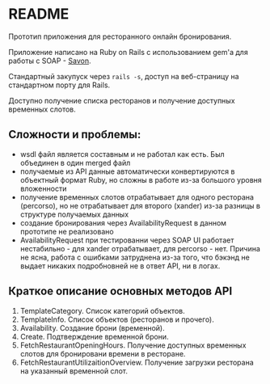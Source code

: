 # README

Прототип приложения для ресторанного онлайн бронирования.

Приложение написано на Ruby on Rails с использованием gem'a для работы с SOAP - [Savon](https://www.savonrb.com/).

Стандартный закупуск через `rails -s`, доступ на веб-страницу на стандартном порту для Rails.

Доступно получение списка ресторанов и получение доступных временных слотов.

## Сложности и проблемы:
- wsdl файл является составным и не работал как есть. Был объединен в один merged файл
- получаемые из API данные автоматически конвертируются в объектный формат Ruby, но сложны в работе из-за большого уровня вложенности
- получение временных слотов отрабатывает для одного ресторана (percorso), но не отрабатывает для второго (xander) из-за разницы в структуре получаемых данных
- создание бронирования через AvailabilityRequest в данном прототипе не реализовано
- AvailabilityRequest при тестированни через SOAP UI работает нестабильно - для xander отрабатывает, для percorso - нет. Причина не ясна, работа с ошибками затруднена из-за того, что бэкэнд не выдает никаких подробновней не в ответ API, ни в логах.

## Краткое описание основных методов API
1. TemplateCategory. Список категорий объектов.
2. TemplateInfo. Список объектов (ресторанов и прочего).
3. Availability. Создание брони (временной).
4. Create. Подтверждение временной брони.
5. FetchRestaurantOpeningHours. Получение доступных временных слотов для бронировани времени в ресторане.
6. FetchRestaurantUtilizaitionOverview. Получение загрузки ресторана на указанный временной слот.
